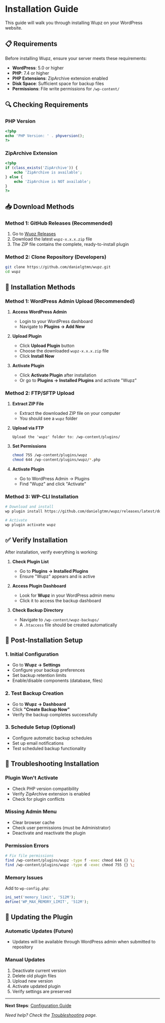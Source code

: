 # Installation Guide

This guide will walk you through installing Wupz on your WordPress website.

## 📋 Requirements

Before installing Wupz, ensure your server meets these requirements:

- **WordPress**: 5.0 or higher
- **PHP**: 7.4 or higher
- **PHP Extensions**: ZipArchive extension enabled
- **Disk Space**: Sufficient space for backup files
- **Permissions**: File write permissions for `/wp-content/`

## 🔍 Checking Requirements

### PHP Version
```php
<?php
echo 'PHP Version: ' . phpversion();
?>
```

### ZipArchive Extension
```php
<?php
if (class_exists('ZipArchive')) {
    echo 'ZipArchive is available';
} else {
    echo 'ZipArchive is NOT available';
}
?>
```

## 📥 Download Methods

### Method 1: GitHub Releases (Recommended)

1. Go to [Wupz Releases](https://github.com/danielgtmn/wupz/releases)
2. Download the latest `wupz-x.x.x.zip` file
3. The ZIP file contains the complete, ready-to-install plugin

### Method 2: Clone Repository (Developers)

```bash
git clone https://github.com/danielgtmn/wupz.git
cd wupz
```

## 🚀 Installation Methods

### Method 1: WordPress Admin Upload (Recommended)

1. **Access WordPress Admin**
   - Login to your WordPress dashboard
   - Navigate to **Plugins → Add New**

2. **Upload Plugin**
   - Click **Upload Plugin** button
   - Choose the downloaded `wupz-x.x.x.zip` file
   - Click **Install Now**

3. **Activate Plugin**
   - Click **Activate Plugin** after installation
   - Or go to **Plugins → Installed Plugins** and activate "Wupz"

### Method 2: FTP/SFTP Upload

1. **Extract ZIP File**
   - Extract the downloaded ZIP file on your computer
   - You should see a `wupz` folder

2. **Upload via FTP**
   ```
   Upload the 'wupz' folder to: /wp-content/plugins/
   ```

3. **Set Permissions**
   ```bash
   chmod 755 /wp-content/plugins/wupz
   chmod 644 /wp-content/plugins/wupz/*.php
   ```

4. **Activate Plugin**
   - Go to WordPress Admin → Plugins
   - Find "Wupz" and click "Activate"

### Method 3: WP-CLI Installation

```bash
# Download and install
wp plugin install https://github.com/danielgtmn/wupz/releases/latest/download/wupz.zip

# Activate
wp plugin activate wupz
```

## ✅ Verify Installation

After installation, verify everything is working:

1. **Check Plugin List**
   - Go to **Plugins → Installed Plugins**
   - Ensure "Wupz" appears and is active

2. **Access Plugin Dashboard**
   - Look for **Wupz** in your WordPress admin menu
   - Click it to access the backup dashboard

3. **Check Backup Directory**
   - Navigate to `/wp-content/wupz-backups/`
   - A `.htaccess` file should be created automatically

## 🔧 Post-Installation Setup

### 1. Initial Configuration
- Go to **Wupz → Settings**
- Configure your backup preferences
- Set backup retention limits
- Enable/disable components (database, files)

### 2. Test Backup Creation
- Go to **Wupz → Dashboard**
- Click **"Create Backup Now"**
- Verify the backup completes successfully

### 3. Schedule Setup (Optional)
- Configure automatic backup schedules
- Set up email notifications
- Test scheduled backup functionality

## 🚨 Troubleshooting Installation

### Plugin Won't Activate
- Check PHP version compatibility
- Verify ZipArchive extension is enabled
- Check for plugin conflicts

### Missing Admin Menu
- Clear browser cache
- Check user permissions (must be Administrator)
- Deactivate and reactivate the plugin

### Permission Errors
```bash
# Fix file permissions
find /wp-content/plugins/wupz -type f -exec chmod 644 {} \;
find /wp-content/plugins/wupz -type d -exec chmod 755 {} \;
```

### Memory Issues
Add to `wp-config.php`:
```php
ini_set('memory_limit', '512M');
define('WP_MAX_MEMORY_LIMIT', '512M');
```

## 🔄 Updating the Plugin

### Automatic Updates (Future)
- Updates will be available through WordPress admin when submitted to repository

### Manual Updates
1. Deactivate current version
2. Delete old plugin files
3. Upload new version
4. Activate updated plugin
5. Verify settings are preserved

---

**Next Steps**: [Configuration Guide](Configuration)

*Need help? Check the [Troubleshooting](Troubleshooting) page.* 